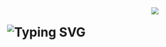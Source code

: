 <img align="right" src="https://visitor-badge.laobi.icu/badge?page_id=chadlydev.chadlydev" />


<h1 align="center">
    <img src="https://readme-typing-svg.demolab.com?font=Source+Code+Pro&duration=2000&pause=200&color=F78166&center=true&random=false&width=435&lines=Hi+There!;I'm+Chadly+Riedewald" alt="Typing SVG" />
</h1>


<!--
**chadlydev/chadlydev** is a ✨ _special_ ✨ repository because its `README.md` (this file) appears on your GitHub profile.

Here are some ideas to get you started:

- 🔭 I’m currently working on ...
- 🌱 I’m currently learning ...
- 👯 I’m looking to collaborate on ...
- 🤔 I’m looking for help with ...
- 💬 Ask me about ...
- 📫 How to reach me: ...
- 😄 Pronouns: ...
- ⚡ Fun fact: ...
-->
